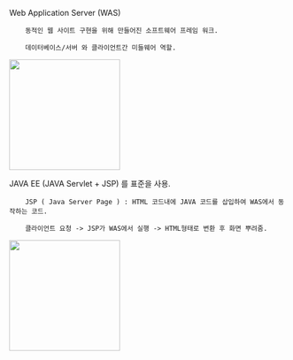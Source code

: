 Web Application Server (WAS)

        동적인 웹 사이트 구현을 위해 만들어진 소프트웨어 프레임 워크.

        데이터베이스/서버 와 클라이언트간 미들웨어 역할.
        
<div>
<img width ="200" src = "https://user-images.githubusercontent.com/28384064/56636347-6ca58500-66a3-11e9-980c-6d9374970a44.png">
</div>





JAVA EE (JAVA Servlet + JSP) 를 표준을 사용.

        JSP ( Java Server Page ) : HTML 코드내에 JAVA 코드를 삽입하여 WAS에서 동작하는 코드.
        
        클라이언트 요청 -> JSP가 WAS에서 실행 -> HTML형태로 변환 후 화면 뿌려줌.
        
<div>
<img width ="200" src = "https://user-images.githubusercontent.com/28384064/56636329-60b9c300-66a3-11e9-9ace-ece37f4b59de.png">
</div>

        
        
